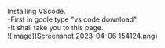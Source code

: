 Installing VScode. <br />
 -First in goole type "vs code download".<br />
 -It shall take you to this page. <br />
![Image](Screenshot 2023-04-06 154124.png)
